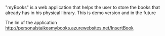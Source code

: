 "myBooks" is a web application that helps the user to store the books that already has in his physical library.
This is  demo version and in the future


The lin of the application
http://personalstaikosmybooks.azurewebsites.net/InsertBook
